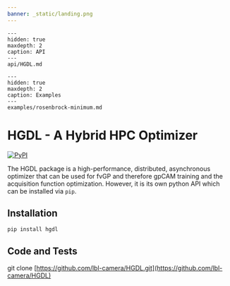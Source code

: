 ```yaml
---
banner: _static/landing.png
---
```


```{toctree}
---
hidden: true
maxdepth: 2
caption: API
---
api/HGDL.md
```

```{toctree}
---
hidden: true
maxdepth: 2
caption: Examples
---
examples/rosenbrock-minimum.md
```

# HGDL - A Hybrid HPC Optimizer

[![PyPI](https://img.shields.io/pypi/v/HGDL)](https://pypi.org/project/hgdl/)

The HGDL package is a high-performance, distributed, asynchronous optimizer
that can be used for fvGP and therefore gpCAM training
and the acquisition function optimization.
However, it is its own python API which can be installed via `pip`.

## Installation

```
pip install hgdl
```

## Code and Tests

git clone [https://github.com/lbl-camera/HGDL.git](https://github.com/lbl-camera/HGDL)
